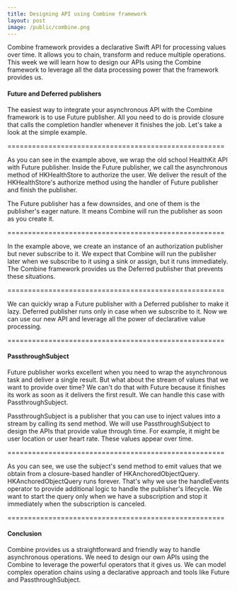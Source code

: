 ```yaml
---
title: Designing API using Combine framework
layout: post
image: /public/combine.png
---
```


Combine framework provides a declarative Swift API for processing values over time. It allows you to chain, transform and reduce multiple operations. This week we will learn how to design our APIs using the Combine framework to leverage all the data processing power that the framework provides us.

#### Future and Deferred publishers
The easiest way to integrate your asynchronous API with the Combine framework is to use Future publisher. All you need to do is provide closure that calls the completion handler whenever it finishes the job. Let's take a look at the simple example.

=====================================================

As you can see in the example above, we wrap the old school HealthKit API with Future publisher. Inside the Future publisher, we call the asynchronous method of HKHealthStore to authorize the user. We deliver the result of the HKHealthStore's authorize method using the handler of Future publisher and finish the publisher.

The Future publisher has a few downsides, and one of them is the publisher's eager nature. It means Combine will run the publisher as soon as you create it.

=====================================================

In the example above, we create an instance of an authorization publisher but never subscribe to it. We expect that Combine will run the publisher later when we subscribe to it using a sink or assign, but it runs immediately. The Combine framework provides us the Deferred publisher that prevents these situations.

=====================================================

We can quickly wrap a Future publisher with a Deferred publisher to make it lazy. Deferred publisher runs only in case when we subscribe to it. Now we can use our new API and leverage all the power of declarative value processing.

=====================================================

#### PassthroughSubject
Future publisher works excellent when you need to wrap the asynchronous task and deliver a single result. But what about the stream of values that we want to provide over time? We can't do that with Future because it finishes its work as soon as it delivers the first result. We can handle this case with PassthroughSubject.

PassthroughSubject is a publisher that you can use to inject values into a stream by calling its send method. We will use PassthroughSubject to design the APIs that provide value through time. For example, it might be user location or user heart rate. These values appear over time.

=====================================================

As you can see, we use the subject's send method to emit values that we obtain from a closure-based handler of HKAnchoredObjectQuery. HKAnchoredObjectQuery runs forever. That's why we use the handleEvents operator to provide additional logic to handle the publisher's lifecycle. We want to start the query only when we have a subscription and stop it immediately when the subscription is canceled.

=====================================================

#### Conclusion 
Combine provides us a straightforward and friendly way to handle asynchronous operations. We need to design our own APIs using the Combine to leverage the powerful operators that it gives us. We can model complex operation chains using a declarative approach and tools like Future and PassthroughSubject.
